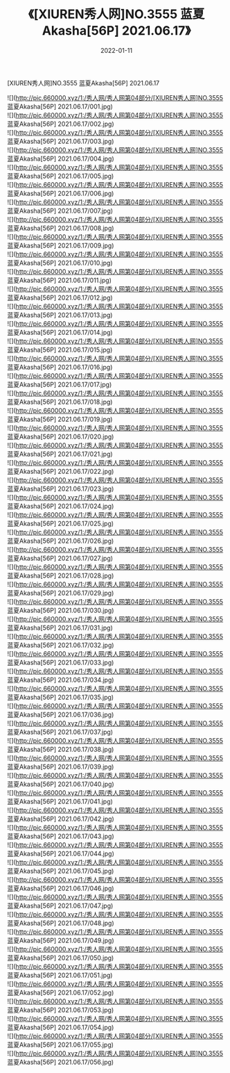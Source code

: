 ﻿---
layout: post
title:  《[XIUREN秀人网]NO.3555 蓝夏Akasha[56P] 2021.06.17》
date:   2022-01-11
img: http://pic.660000.xyz/1:/秀人网/秀人网第04部分/[XIUREN秀人网]NO.3555 蓝夏Akasha[56P] 2021.06.17/000.jpg
categories: [美女, 清纯, 唯美]
---

[XIUREN秀人网]NO.3555 蓝夏Akasha[56P] 2021.06.17

 ![](http://pic.660000.xyz/1:/秀人网/秀人网第04部分/[XIUREN秀人网]NO.3555 蓝夏Akasha[56P] 2021.06.17/001.jpg) <br>![](http://pic.660000.xyz/1:/秀人网/秀人网第04部分/[XIUREN秀人网]NO.3555 蓝夏Akasha[56P] 2021.06.17/002.jpg) <br>![](http://pic.660000.xyz/1:/秀人网/秀人网第04部分/[XIUREN秀人网]NO.3555 蓝夏Akasha[56P] 2021.06.17/003.jpg) <br>![](http://pic.660000.xyz/1:/秀人网/秀人网第04部分/[XIUREN秀人网]NO.3555 蓝夏Akasha[56P] 2021.06.17/004.jpg) <br>![](http://pic.660000.xyz/1:/秀人网/秀人网第04部分/[XIUREN秀人网]NO.3555 蓝夏Akasha[56P] 2021.06.17/005.jpg) <br>![](http://pic.660000.xyz/1:/秀人网/秀人网第04部分/[XIUREN秀人网]NO.3555 蓝夏Akasha[56P] 2021.06.17/006.jpg) <br>![](http://pic.660000.xyz/1:/秀人网/秀人网第04部分/[XIUREN秀人网]NO.3555 蓝夏Akasha[56P] 2021.06.17/007.jpg) <br>![](http://pic.660000.xyz/1:/秀人网/秀人网第04部分/[XIUREN秀人网]NO.3555 蓝夏Akasha[56P] 2021.06.17/008.jpg) <br>![](http://pic.660000.xyz/1:/秀人网/秀人网第04部分/[XIUREN秀人网]NO.3555 蓝夏Akasha[56P] 2021.06.17/009.jpg) <br>![](http://pic.660000.xyz/1:/秀人网/秀人网第04部分/[XIUREN秀人网]NO.3555 蓝夏Akasha[56P] 2021.06.17/010.jpg) <br>![](http://pic.660000.xyz/1:/秀人网/秀人网第04部分/[XIUREN秀人网]NO.3555 蓝夏Akasha[56P] 2021.06.17/011.jpg) <br>![](http://pic.660000.xyz/1:/秀人网/秀人网第04部分/[XIUREN秀人网]NO.3555 蓝夏Akasha[56P] 2021.06.17/012.jpg) <br>![](http://pic.660000.xyz/1:/秀人网/秀人网第04部分/[XIUREN秀人网]NO.3555 蓝夏Akasha[56P] 2021.06.17/013.jpg) <br>![](http://pic.660000.xyz/1:/秀人网/秀人网第04部分/[XIUREN秀人网]NO.3555 蓝夏Akasha[56P] 2021.06.17/014.jpg) <br>![](http://pic.660000.xyz/1:/秀人网/秀人网第04部分/[XIUREN秀人网]NO.3555 蓝夏Akasha[56P] 2021.06.17/015.jpg) <br>![](http://pic.660000.xyz/1:/秀人网/秀人网第04部分/[XIUREN秀人网]NO.3555 蓝夏Akasha[56P] 2021.06.17/016.jpg) <br>![](http://pic.660000.xyz/1:/秀人网/秀人网第04部分/[XIUREN秀人网]NO.3555 蓝夏Akasha[56P] 2021.06.17/017.jpg) <br>![](http://pic.660000.xyz/1:/秀人网/秀人网第04部分/[XIUREN秀人网]NO.3555 蓝夏Akasha[56P] 2021.06.17/018.jpg) <br>![](http://pic.660000.xyz/1:/秀人网/秀人网第04部分/[XIUREN秀人网]NO.3555 蓝夏Akasha[56P] 2021.06.17/019.jpg) <br>![](http://pic.660000.xyz/1:/秀人网/秀人网第04部分/[XIUREN秀人网]NO.3555 蓝夏Akasha[56P] 2021.06.17/020.jpg) <br>![](http://pic.660000.xyz/1:/秀人网/秀人网第04部分/[XIUREN秀人网]NO.3555 蓝夏Akasha[56P] 2021.06.17/021.jpg) <br>![](http://pic.660000.xyz/1:/秀人网/秀人网第04部分/[XIUREN秀人网]NO.3555 蓝夏Akasha[56P] 2021.06.17/022.jpg) <br>![](http://pic.660000.xyz/1:/秀人网/秀人网第04部分/[XIUREN秀人网]NO.3555 蓝夏Akasha[56P] 2021.06.17/023.jpg) <br>![](http://pic.660000.xyz/1:/秀人网/秀人网第04部分/[XIUREN秀人网]NO.3555 蓝夏Akasha[56P] 2021.06.17/024.jpg) <br>![](http://pic.660000.xyz/1:/秀人网/秀人网第04部分/[XIUREN秀人网]NO.3555 蓝夏Akasha[56P] 2021.06.17/025.jpg) <br>![](http://pic.660000.xyz/1:/秀人网/秀人网第04部分/[XIUREN秀人网]NO.3555 蓝夏Akasha[56P] 2021.06.17/026.jpg) <br>![](http://pic.660000.xyz/1:/秀人网/秀人网第04部分/[XIUREN秀人网]NO.3555 蓝夏Akasha[56P] 2021.06.17/027.jpg) <br>![](http://pic.660000.xyz/1:/秀人网/秀人网第04部分/[XIUREN秀人网]NO.3555 蓝夏Akasha[56P] 2021.06.17/028.jpg) <br>![](http://pic.660000.xyz/1:/秀人网/秀人网第04部分/[XIUREN秀人网]NO.3555 蓝夏Akasha[56P] 2021.06.17/029.jpg) <br>![](http://pic.660000.xyz/1:/秀人网/秀人网第04部分/[XIUREN秀人网]NO.3555 蓝夏Akasha[56P] 2021.06.17/030.jpg) <br>![](http://pic.660000.xyz/1:/秀人网/秀人网第04部分/[XIUREN秀人网]NO.3555 蓝夏Akasha[56P] 2021.06.17/031.jpg) <br>![](http://pic.660000.xyz/1:/秀人网/秀人网第04部分/[XIUREN秀人网]NO.3555 蓝夏Akasha[56P] 2021.06.17/032.jpg) <br>![](http://pic.660000.xyz/1:/秀人网/秀人网第04部分/[XIUREN秀人网]NO.3555 蓝夏Akasha[56P] 2021.06.17/033.jpg) <br>![](http://pic.660000.xyz/1:/秀人网/秀人网第04部分/[XIUREN秀人网]NO.3555 蓝夏Akasha[56P] 2021.06.17/034.jpg) <br>![](http://pic.660000.xyz/1:/秀人网/秀人网第04部分/[XIUREN秀人网]NO.3555 蓝夏Akasha[56P] 2021.06.17/035.jpg) <br>![](http://pic.660000.xyz/1:/秀人网/秀人网第04部分/[XIUREN秀人网]NO.3555 蓝夏Akasha[56P] 2021.06.17/036.jpg) <br>![](http://pic.660000.xyz/1:/秀人网/秀人网第04部分/[XIUREN秀人网]NO.3555 蓝夏Akasha[56P] 2021.06.17/037.jpg) <br>![](http://pic.660000.xyz/1:/秀人网/秀人网第04部分/[XIUREN秀人网]NO.3555 蓝夏Akasha[56P] 2021.06.17/038.jpg) <br>![](http://pic.660000.xyz/1:/秀人网/秀人网第04部分/[XIUREN秀人网]NO.3555 蓝夏Akasha[56P] 2021.06.17/039.jpg) <br>![](http://pic.660000.xyz/1:/秀人网/秀人网第04部分/[XIUREN秀人网]NO.3555 蓝夏Akasha[56P] 2021.06.17/040.jpg) <br>![](http://pic.660000.xyz/1:/秀人网/秀人网第04部分/[XIUREN秀人网]NO.3555 蓝夏Akasha[56P] 2021.06.17/041.jpg) <br>![](http://pic.660000.xyz/1:/秀人网/秀人网第04部分/[XIUREN秀人网]NO.3555 蓝夏Akasha[56P] 2021.06.17/042.jpg) <br>![](http://pic.660000.xyz/1:/秀人网/秀人网第04部分/[XIUREN秀人网]NO.3555 蓝夏Akasha[56P] 2021.06.17/043.jpg) <br>![](http://pic.660000.xyz/1:/秀人网/秀人网第04部分/[XIUREN秀人网]NO.3555 蓝夏Akasha[56P] 2021.06.17/044.jpg) <br>![](http://pic.660000.xyz/1:/秀人网/秀人网第04部分/[XIUREN秀人网]NO.3555 蓝夏Akasha[56P] 2021.06.17/045.jpg) <br>![](http://pic.660000.xyz/1:/秀人网/秀人网第04部分/[XIUREN秀人网]NO.3555 蓝夏Akasha[56P] 2021.06.17/046.jpg) <br>![](http://pic.660000.xyz/1:/秀人网/秀人网第04部分/[XIUREN秀人网]NO.3555 蓝夏Akasha[56P] 2021.06.17/047.jpg) <br>![](http://pic.660000.xyz/1:/秀人网/秀人网第04部分/[XIUREN秀人网]NO.3555 蓝夏Akasha[56P] 2021.06.17/048.jpg) <br>![](http://pic.660000.xyz/1:/秀人网/秀人网第04部分/[XIUREN秀人网]NO.3555 蓝夏Akasha[56P] 2021.06.17/049.jpg) <br>![](http://pic.660000.xyz/1:/秀人网/秀人网第04部分/[XIUREN秀人网]NO.3555 蓝夏Akasha[56P] 2021.06.17/050.jpg) <br>![](http://pic.660000.xyz/1:/秀人网/秀人网第04部分/[XIUREN秀人网]NO.3555 蓝夏Akasha[56P] 2021.06.17/051.jpg) <br>![](http://pic.660000.xyz/1:/秀人网/秀人网第04部分/[XIUREN秀人网]NO.3555 蓝夏Akasha[56P] 2021.06.17/052.jpg) <br>![](http://pic.660000.xyz/1:/秀人网/秀人网第04部分/[XIUREN秀人网]NO.3555 蓝夏Akasha[56P] 2021.06.17/053.jpg) <br>![](http://pic.660000.xyz/1:/秀人网/秀人网第04部分/[XIUREN秀人网]NO.3555 蓝夏Akasha[56P] 2021.06.17/054.jpg) <br>![](http://pic.660000.xyz/1:/秀人网/秀人网第04部分/[XIUREN秀人网]NO.3555 蓝夏Akasha[56P] 2021.06.17/055.jpg) <br>![](http://pic.660000.xyz/1:/秀人网/秀人网第04部分/[XIUREN秀人网]NO.3555 蓝夏Akasha[56P] 2021.06.17/056.jpg) <br>